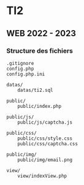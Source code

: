 # TI2

## WEB 2022 - 2023

### Structure des fichiers

    .gitignore
    config.php
    config.php.ini
    
    datas/
        datas/ti2.sql
    
    public/
        public/index.php

    public/js/
        public/js/captcha.js

    public/css/
        public/css/style.css
        public/css/captcha.css

    public/img/
        public/img/email.png

    view/
        view/indexView.php
